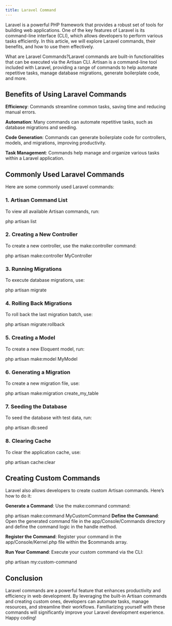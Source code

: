 ```yaml
---
title: Laravel Command
---
```


Laravel is a powerful PHP framework that provides a robust set of tools for building web applications. One of the key features of Laravel is its command-line interface (CLI), which allows developers to perform various tasks efficiently. In this article, we will explore Laravel commands, their benefits, and how to use them effectively.

What are Laravel Commands?Laravel commands are built-in functionalities that can be executed via the Artisan CLI. Artisan is a command-line tool included with Laravel, providing a range of commands to help automate repetitive tasks, manage database migrations, generate boilerplate code, and more.

## Benefits of Using Laravel Commands

**Efficiency**: Commands streamline common tasks, saving time and reducing manual errors.

**Automation**: Many commands can automate repetitive tasks, such as database migrations and seeding.

**Code Generation**: Commands can generate boilerplate code for controllers, models, and migrations, improving productivity.

**Task Management**: Commands help manage and organize various tasks within a Laravel application.

## Commonly Used Laravel Commands

Here are some commonly used Laravel commands:

### 1.&nbsp;Artisan Command List

To view all available Artisan commands, run:

php artisan list

### 2.&nbsp;Creating a New Controller

To create a new controller, use the make:controller command:

php artisan make:controller MyController

### 3.&nbsp;Running Migrations

To execute database migrations, use:

php artisan migrate

### 4.&nbsp;Rolling Back Migrations

To roll back the last migration batch, use:

php artisan migrate:rollback

### 5.&nbsp;Creating a Model

To create a new Eloquent model, run:

php artisan make:model MyModel

### 6.&nbsp;Generating a Migration

To create a new migration file, use:

php artisan make:migration create_my_table

### 7.&nbsp;Seeding the Database

To seed the database with test data, run:

php artisan db:seed

### 8.&nbsp;Clearing Cache

To clear the application cache, use:

php artisan cache:clear

## Creating Custom Commands

Laravel also allows developers to create custom Artisan commands. Here’s how to do it:

**Generate a Command**: Use the make:command command:

php artisan make:command MyCustomCommand **Define the Command**: Open the generated command file in the app/Console/Commands directory and define the command logic in the handle method.

**Register the Command**: Register your command in the app/Console/Kernel.php file within the $commands array.

**Run Your Command**: Execute your custom command via the CLI:

php artisan my:custom-command

## Conclusion

Laravel commands are a powerful feature that enhances productivity and efficiency in web development. By leveraging the built-in Artisan commands and creating custom ones, developers can automate tasks, manage resources, and streamline their workflows. Familiarizing yourself with these commands will significantly improve your Laravel development experience. Happy coding!
